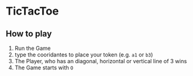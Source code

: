 # TicTacToe
## How to play
1. Run the Game
2. type the cooridantes to place your token (e.g. `a1` or `b3`) 
3. The Player, who has an diagonal, horizontal or vertical line of 3 wins
4. The Game starts with `O`
